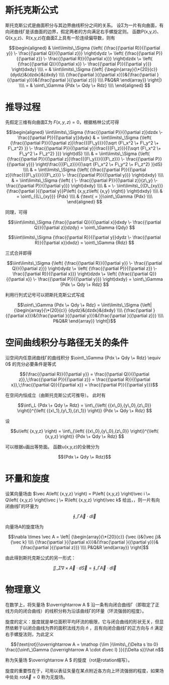 # 斯托克斯公式

斯托克斯公式是曲面积分与其边界曲线积分之间的关系。
设Σ为一片有向曲面，有向闭曲线Γ是该曲面的边界，假定两者的方向满足右手螺旋定则。
函数P(x,y,z)、Q(x,y,z)、R(x,y,z)在曲面Σ上具有一阶连续偏导数，则有

$$\begin{aligned}
   & \iint\limits\_\Sigma  {\left( {\frac{{\partial R}}{{\partial y}} \- \frac{{\partial Q}}{{\partial z}}} \right)dydz \+ \left( {\frac{{\partial P}}{{\partial z}} \- \frac{{\partial R}}{{\partial x}}} \right)dzdx \+ \left( {\frac{{\partial Q}}{{\partial x}} \- \frac{{\partial P}}{{\partial y}}} \right)dxdy} \\\\ 
   =  & \iint\limits\_\Sigma  {\left| {\begin{array}{\*{20}{c}}
  {dydz}&{dzdx}&{dxdy} \\\\ 
  {\frac{\partial }{{\partial x}}}&{\frac{\partial }{{\partial y}}}&{\frac{\partial }{{\partial z}}} \\\\ 
  P&Q&R 
\end{array}} \right|} \\\\ 
   =  & \oint\_\Gamma  {Pdx \+ Qdy \+ Rdz}  \\\\ 
\end{aligned} $$



# 推导过程

先假定三维有向曲面Σ为 $F\left( {x,y,z} \right) = 0$，根据格林公式可得

$$\begin{aligned}
  \iint\limits\_\Sigma  {\frac{{\partial P}}{{\partial z}}dzdx \- \frac{{\partial P}}{{\partial y}}dydx} &  = \iint\limits\_\Sigma  {\left( {\frac{{\partial P}}{{\partial z}}\frac{{{F\_y}}}{{\sqrt {F\_x^2 \+ F\_y^2 \+ F\_z^2} }} \- \frac{{\partial P}}{{\partial y}}\frac{{{F\_z}}}{{\sqrt {F\_x^2 \+ F\_y^2 \+ F\_z^2} }}} \right)dS} \\\\ 
   &  = \iint\limits\_\Sigma  {\left( {\frac{{\partial P}}{{\partial z}}\frac{{{F\_y}}}{{{F\_z}}} \- \frac{{\partial P}}{{\partial y}}} \right)\frac{{{F\_z}}}{{\sqrt {F\_x^2 \+ F\_y^2 \+ F\_z^2} }}dS} \\\\ 
   &  = \iint\limits\_\Sigma  {\left( {\frac{{\partial P}}{{\partial z}}\frac{{{F\_y}}}{{{F\_z}}} \- \frac{{\partial P}}{{\partial y}}} \right)dxdy} \\\\ 
   &  = \iint\limits\_\Sigma  {\left( { \- \frac{{\partial P}}{{\partial z}}{z\_y} \- \frac{{\partial P}}{{\partial y}}} \right)dxdy} \\\\ 
   &  =  \- \iint\limits\_{{D\_{xy}}} {\frac{\partial }{{\partial y}}P\left( {x,y,z\left( {x,y} \right)} \right)dxdy} \\\\ 
   &  = \oint\_{{L\_{xy}}} {Pdx}  \\\\ 
   & {\text{ = }}\oint\_\Gamma  {Pdx}  \\\\ 
\end{aligned} $$

同理，可得

$$\iint\limits\_\Sigma  {\frac{{\partial Q}}{{\partial x}}dxdy \- \frac{{\partial Q}}{{\partial z}}dzdy} = \oint\_\Gamma  {Qdy} $$

$$\iint\limits\_\Sigma  {\frac{{\partial R}}{{\partial y}}dydz \- \frac{{\partial R}}{{\partial x}}dxdz} = \oint\_\Gamma  {Rdz} $$

三式合并即得

$$\iint\limits\_\Sigma  {\left( {\frac{{\partial R}}{{\partial y}} \- \frac{{\partial Q}}{{\partial z}}} \right)dydz \+ \left( {\frac{{\partial P}}{{\partial z}} \- \frac{{\partial R}}{{\partial x}}} \right)dzdx \+ \left( {\frac{{\partial Q}}{{\partial x}} \- \frac{{\partial P}}{{\partial y}}} \right)dxdy} = \oint\_\Gamma  {Pdx \+ Qdy \+ Rdz} $$

利用行列式记号可以把斯托克斯公式写成

$$\oint\_\Gamma  {Pdx \+ Qdy \+ Rdz}  = \iint\limits\_\Sigma  {\left| {\begin{array}{\*{20}{c}}
  {dydz}&{dzdx}&{dxdy} \\\\ 
  {\frac{\partial }{{\partial x}}}&{\frac{\partial }{{\partial y}}}&{\frac{\partial }{{\partial z}}} \\\\ 
  P&Q&R 
\end{array}} \right|}$$




# 空间曲线积分与路径无关的条件

沿空间内任意闭曲线Γ的曲线积分 $\oint\_\Gamma  {Pdx \+ Qdy \+ Rdz}  \equiv 0$ 的充分必要条件是等式

$${\frac{{\partial R}}{{\partial y}} = \frac{{\partial Q}}{{\partial z}},\;\frac{{\partial P}}{{\partial z}} = \frac{{\partial R}}{{\partial x}},\;\frac{{\partial Q}}{{\partial x}} = \frac{{\partial P}}{{\partial y}}}$$

在空间内恒成立（由斯托克斯公式可推导）。
此时有

$$\int\_L {Pdx \+ Qdy \+ Rdz}  = \int\_{\left( {{x\_0},{y\_0},{z\_0}} \right)}^{\left( {{x\_1},{y\_1},{z\_1}} \right)} {Pdx \+ Qdy \+ Rdz} $$

设

$$u\left( {x,y,z} \right) = \int\_{\left( {{x\_0},{y\_0},{z\_0}} \right)}^{\left( {x,y,z} \right)} {Pdx \+ Qdy \+ Rdz} $$

可以根据u画出等势面。
函数u(x,y,z)的全微分为

$${Pdx \+ Qdy \+ Rdz}$$




# 环量和旋度

设某向量场由 $\vec A\left( {x,y,z} \right) = P\left( {x,y,z} \right)\vec i \+ Q\left( {x,y,z} \right)\vec j \+ R\left( {x,y,z} \right)\vec k$ 给出，，则一片有向闭曲线Γ的环量为

$$\oint\_\Gamma  {\vec A \cdot d\vec l} $$

向量场A的旋度场为

$$\nabla  \times \vec A = \left| {\begin{array}{\*{20}{c}}
  {\vec i}&{\vec j}&{\vec k} \\\\ 
  {\frac{\partial }{{\partial x}}}&{\frac{\partial }{{\partial y}}}&{\frac{\partial }{{\partial z}}} \\\\ 
  P&Q&R 
\end{array}} \right|$$

由此得到斯托克斯公式的另一形式：

$$\iint\limits\_\Sigma  {\nabla  \times \vec A \cdot d\vec S} = \oint\_\Gamma  {\vec A \cdot d\vec l} $$




# 物理意义

在数学上，将矢量场 $\overrightarrow A $ 沿一条有向闭合曲线Γ（即取定了正线方向的闭合曲线）的线积分称为沿该曲线Γ的环量（环流强弱的程度）。

旋度的定义：旋度就是单位面积平均环流的极限，它与闭合曲线的形状无关，但显然依赖于以闭合曲线为界的面积法线方向 $\hat n$ ，且有向闭合曲线Γ的正方向与 $\hat n$ 满足右手螺旋法则，为此定义

$${\text{rot}}\overrightarrow A  = \mathop {\lim }\limits\_{\Delta s \to 0} \frac{{\oint\_\Gamma  {\overrightarrow A  \cdot d\vec l} }}{{\Delta s}}\hat n$$

称为矢量场 $\overrightarrow A $ 的旋度（rot是rotation缩写）。

旋度的重要性在于，可用以表征矢量在某点附近各方向上环流强弱的程度，如果场中处处 $\text{rot} \overrightarrow A  = 0$ 称为无旋场。









